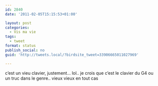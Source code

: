 ```yaml
---
id: 2840
date: '2011-02-05T15:15:53+01:00'

layout: post
categories:
  - Vis ma vie
tags:
  - tweet
format: status
publish_social: no
guid: 'http://tweets.local/?birdsite_tweet=33906665011027969'

---
```


c’est un vieu clavier, justement… lol.. je crois que c’est le clavier du G4 ou un truc dans le genre.. vieux vieux en tout cas